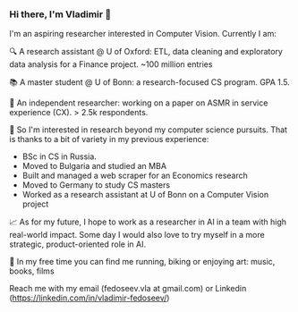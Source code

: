 ### Hi there, I'm Vladimir 👋

I'm an aspiring researcher interested in Computer Vision. Currently I am:

🔍 A research assistant @ U of Oxford: ETL, data cleaning and exploratory data analysis for a Finance project. ~100 million entries

📚 A master student @ U of Bonn: a research-focused CS program. GPA 1.5.

📃 An independent researcher: working on a paper on ASMR in service experience (CX). > 2.5k respondents.

🚈 So I'm interested in research beyond my computer science pursuits. That is thanks to a bit of variety in my previous experience:
- BSc in CS in Russia.
- Moved to Bulgaria and studied an MBA
- Built and managed a web scraper for an Economics research
- Moved to Germany to study CS masters
- Worked as a research assistant at U of Bonn on a Computer Vision project

📈 As for my future, I hope to work as a researcher in AI in a team with high real-world impact. Some day I would also love to try myself in a more strategic, product-oriented role in AI.

🏃 In my free time you can find me running, biking or enjoying art: music, books, films

Reach me with my email (fedoseev.vla at gmail.com) or Linkedin (https://linkedin.com/in/vladimir-fedoseev/)
